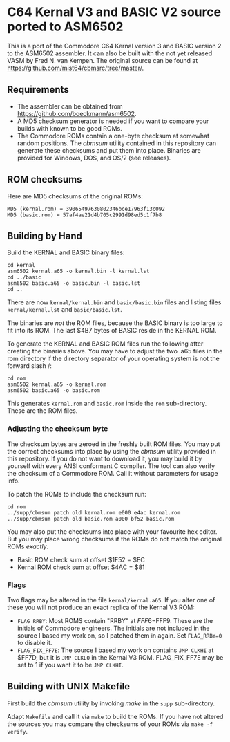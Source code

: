 # C64 Kernal V3 and BASIC V2 source ported to ASM6502

This is a port of the Commodore C64 Kernal version 3 and BASIC version 2 to the ASM6502 assembler. It can also be built with the not yet released VASM by Fred N. van Kempen. The original source can be found at https://github.com/mist64/cbmsrc/tree/master/.

## Requirements

 - The assembler can be obtained from https://github.com/boeckmann/asm6502.
 - A MD5 checksum generator is needed if you want to compare your builds with known to be good ROMs.
 - The Commodore ROMs contain a one-byte checksum at somewhat random positions. The _cbmsum_ utility contained in this repository can generate these checksums and put them into place. Binaries are provided for Windows, DOS, and OS/2 (see releases).

## ROM checksums
Here are MD5 checksums of the original ROMs:
```
MD5 (kernal.rom) = 39065497630802346bce17963f13c092
MD5 (basic.rom) = 57af4ae21d4b705c2991d98ed5c1f7b8
```

## Building by Hand
Build the KERNAL and BASIC binary files:
```
cd kernal
asm6502 kernal.a65 -o kernal.bin -l kernal.lst
cd ../basic
asm6502 basic.a65 -o basic.bin -l basic.lst
cd ..
```
There are now `kernal/kernal.bin` and `basic/basic.bin` files and listing files `kernal/kernal.lst` and `basic/basic.lst`.

The binaries are *not* the ROM files, because the BASIC binary is too large to fit into its ROM. The last $4B7 bytes of BASIC reside in the KERNAL ROM.

To generate the KERNAL and BASIC ROM files run the following after creating the binaries above. You may have to adjust the two .a65 files in the rom directory if the directory separator of your operating system is not the forward slash /:
```
cd rom
asm6502 kernal.a65 -o kernal.rom
asm6502 basic.a65 -o basic.rom
```
This generates `kernal.rom` and `basic.rom` inside the `rom` sub-directory. These are the ROM files.

### Adjusting the checksum byte
The checksum bytes are zeroed in the freshly built ROM files. You may put the correct checksums into place by using the _cbmsum_ utility provided in this repository. If you do not want to download it, you may build it by yourself with every ANSI conformant C compiler.  The tool can also verify the checksum of a Commodore ROM. Call it without parameters for usage info.

To patch the ROMs to include the checksum run:
```
cd rom
../supp/cbmsum patch old kernal.rom e000 e4ac kernal.rom
../supp/cbmsum patch old basic.rom a000 bf52 basic.rom
```

You may also put the checksums into place with your favourite hex editor. But you may place wrong checksums if the ROMs do not match the original ROMs _exactly_.

 - Basic ROM check sum at offset $1F52 = $EC
 - Kernal ROM check sum at offset $4AC = $81

### Flags
Two flags may be altered in the file `kernal/kernal.a65`. If you alter one of these you will not produce an exact replica of the Kernal V3 ROM:

 - `FLAG_RRBY`: Most ROMS contain "RRBY" at $FFF6-$FFF9. These are the initials of Commodore engineers. The initials are not included in the source I based my work on, so I patched them in again. Set `FLAG_RRBY=0` to disable it.
 - `FLAG_FIX_FF7E`: The source I based my work on contains `JMP CLKHI` at $FF7D, but it is `JMP CLKLO` in the Kernal V3 ROM. FLAG_FIX_FF7E may be set to 1 if you want it to be `JMP CLKHI`.

## Building with UNIX Makefile
First build the _cbmsum_ utility by invoking _make_ in the `supp` sub-directory.

Adapt `Makefile` and call it via `make` to build the ROMs. If you have not altered the sources you may compare the checksums of your ROMs via `make -f verify`.
